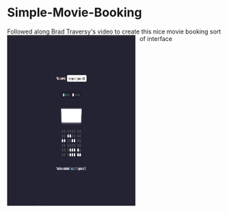 # Simple-Movie-Booking
Followed along Brad Traversy's video to create this nice movie booking sort of interface
<img src="https://github.com/VinayakChopra/Simple-Movie-Booking/blob/main/Screenshot%20(443).png"
     alt="Screenshot"
     style="float: left; margin-right: 10px; height: 400px; width: 300px;" />
